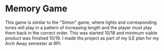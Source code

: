# Memory Game
This game is similar to the "Simon" game, where lights and corresponding tones will play in a pattern of increasing length and the player must play them back in the correct       order. 
This was started 10/18 and minimum viable product was finished 10/19.
I made ths project as part of my ILE plan for my Arch Away semester at RPI.
